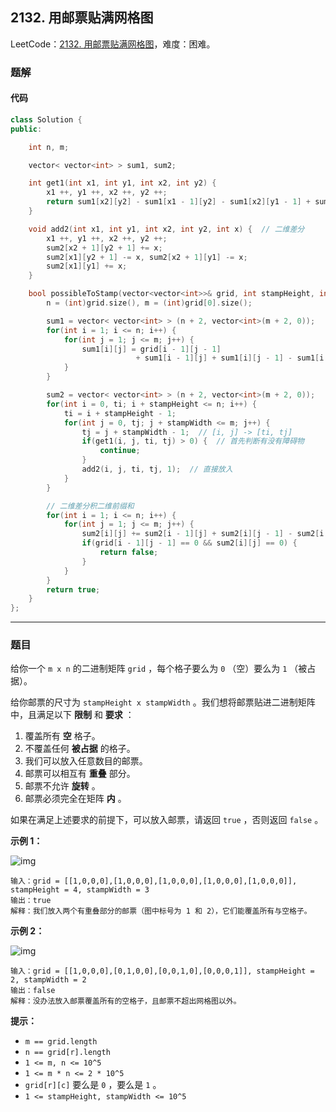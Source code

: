 ## 2132. 用邮票贴满网格图

LeetCode：[2132. 用邮票贴满网格图](https://leetcode.cn/problems/stamping-the-grid/)，难度：困难。

### 题解

#### 代码

```c++
class Solution {
public:

    int n, m;

    vector< vector<int> > sum1, sum2;

    int get1(int x1, int y1, int x2, int y2) {
        x1 ++, y1 ++, x2 ++, y2 ++;
        return sum1[x2][y2] - sum1[x1 - 1][y2] - sum1[x2][y1 - 1] + sum1[x1 - 1][y1 - 1];
    }

    void add2(int x1, int y1, int x2, int y2, int x) {  // 二维差分
        x1 ++, y1 ++, x2 ++, y2 ++;
        sum2[x2 + 1][y2 + 1] += x;
        sum2[x1][y2 + 1] -= x, sum2[x2 + 1][y1] -= x;
        sum2[x1][y1] += x;
    }

    bool possibleToStamp(vector<vector<int>>& grid, int stampHeight, int stampWidth) {
        n = (int)grid.size(), m = (int)grid[0].size();

        sum1 = vector< vector<int> > (n + 2, vector<int>(m + 2, 0));
        for(int i = 1; i <= n; i++) {
            for(int j = 1; j <= m; j++) {
                sum1[i][j] = grid[i - 1][j - 1] 
                            + sum1[i - 1][j] + sum1[i][j - 1] - sum1[i - 1][j - 1];
            }
        }

        sum2 = vector< vector<int> > (n + 2, vector<int>(m + 2, 0));
        for(int i = 0, ti; i + stampHeight <= n; i++) {
            ti = i + stampHeight - 1;
            for(int j = 0, tj; j + stampWidth <= m; j++) {
                tj = j + stampWidth - 1;  // [i, j] -> [ti, tj]
                if(get1(i, j, ti, tj) > 0) {  // 首先判断有没有障碍物
                    continue;
                }
                add2(i, j, ti, tj, 1);  // 直接放入
            }
        }

        // 二维差分积二维前缀和
        for(int i = 1; i <= n; i++) {
            for(int j = 1; j <= m; j++) {
                sum2[i][j] += sum2[i - 1][j] + sum2[i][j - 1] - sum2[i - 1][j - 1];
                if(grid[i - 1][j - 1] == 0 && sum2[i][j] == 0) {
                    return false;
                }
            }
        }
        return true;
    }
};
```



---



### 题目

给你一个 `m x n` 的二进制矩阵 `grid` ，每个格子要么为 `0` （空）要么为 `1` （被占据）。

给你邮票的尺寸为 `stampHeight x stampWidth` 。我们想将邮票贴进二进制矩阵中，且满足以下 **限制** 和 **要求** ：

1. 覆盖所有 **空** 格子。
2. 不覆盖任何 **被占据** 的格子。
3. 我们可以放入任意数目的邮票。
4. 邮票可以相互有 **重叠** 部分。
5. 邮票不允许 **旋转** 。
6. 邮票必须完全在矩阵 **内** 。

如果在满足上述要求的前提下，可以放入邮票，请返回 `true` ，否则返回 `false` 。

 

**示例 1：**

![img](https://gitee.com/xwl66/leetcode/raw/master/image/2132-ex1.png)

```
输入：grid = [[1,0,0,0],[1,0,0,0],[1,0,0,0],[1,0,0,0],[1,0,0,0]], stampHeight = 4, stampWidth = 3
输出：true
解释：我们放入两个有重叠部分的邮票（图中标号为 1 和 2），它们能覆盖所有与空格子。
```

**示例 2：**

![img](https://gitee.com/xwl66/leetcode/raw/master/image/2132-ex2.png)

```
输入：grid = [[1,0,0,0],[0,1,0,0],[0,0,1,0],[0,0,0,1]], stampHeight = 2, stampWidth = 2 
输出：false 
解释：没办法放入邮票覆盖所有的空格子，且邮票不超出网格图以外。
```

 

**提示：**

- `m == grid.length`
- `n == grid[r].length`
- `1 <= m, n <= 10^5`
- `1 <= m * n <= 2 * 10^5`
- `grid[r][c]` 要么是 `0` ，要么是 `1` 。
- `1 <= stampHeight, stampWidth <= 10^5`



